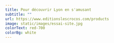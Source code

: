 ```yaml
---
title: Pour découvrir Lyon en s'amusant
subtitle: ""
url: https://www.editionslescrocos.com/products
image: static/images/essai-site.jpg
colorText: red-700
colorBg: white
---
```

